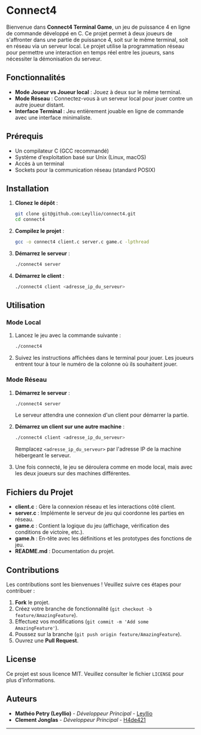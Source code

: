 # Connect4 

Bienvenue dans **Connect4 Terminal Game**, un jeu de puissance 4 en ligne de commande développé en C. Ce projet permet à deux joueurs de s'affronter dans une partie de puissance 4, soit sur le même terminal, soit en réseau via un serveur local. Le projet utilise la programmation réseau pour permettre une interaction en temps réel entre les joueurs, sans nécessiter la démonisation du serveur.

## Fonctionnalités

- **Mode Joueur vs Joueur local** : Jouez à deux sur le même terminal.
- **Mode Réseau** : Connectez-vous à un serveur local pour jouer contre un autre joueur distant.
- **Interface Terminal** : Jeu entièrement jouable en ligne de commande avec une interface minimaliste.

## Prérequis

- Un compilateur C (GCC recommandé)
- Système d'exploitation basé sur Unix (Linux, macOS)
- Accès à un terminal
- Sockets pour la communication réseau (standard POSIX)

## Installation

1. **Clonez le dépôt** :
    ```bash
    git clone git@github.com:Leyllio/connect4.git
    cd connect4
    ```

2. **Compilez le projet** :
    ```bash
    gcc -o connect4 client.c server.c game.c -lpthread
    ```

3. **Démarrez le serveur** :
    ```bash
    ./connect4 server
    ```

4. **Démarrez le client** :
    ```bash
    ./connect4 client <adresse_ip_du_serveur>
    ```

## Utilisation

### Mode Local

1. Lancez le jeu avec la commande suivante :
    ```bash
    ./connect4
    ```

2. Suivez les instructions affichées dans le terminal pour jouer. Les joueurs entrent tour à tour le numéro de la colonne où ils souhaitent jouer.

### Mode Réseau

1. **Démarrez le serveur** :
    ```bash
    ./connect4 server
    ```
    Le serveur attendra une connexion d'un client pour démarrer la partie.

2. **Démarrez un client sur une autre machine** :
    ```bash
    ./connect4 client <adresse_ip_du_serveur>
    ```
    Remplacez `<adresse_ip_du_serveur>` par l'adresse IP de la machine hébergeant le serveur.

3. Une fois connecté, le jeu se déroulera comme en mode local, mais avec les deux joueurs sur des machines différentes.

## Fichiers du Projet

- **client.c** : Gère la connexion réseau et les interactions côté client.
- **server.c** : Implémente le serveur de jeu qui coordonne les parties en réseau.
- **game.c** : Contient la logique du jeu (affichage, vérification des conditions de victoire, etc.).
- **game.h** : En-tête avec les définitions et les prototypes des fonctions de jeu.
- **README.md** : Documentation du projet.

## Contributions

Les contributions sont les bienvenues ! Veuillez suivre ces étapes pour contribuer :

1. **Fork** le projet.
2. Créez votre branche de fonctionnalité (`git checkout -b feature/AmazingFeature`).
3. Effectuez vos modifications (`git commit -m 'Add some AmazingFeature'`).
4. Poussez sur la branche (`git push origin feature/AmazingFeature`).
5. Ouvrez une **Pull Request**.

## License

Ce projet est sous licence MIT. Veuillez consulter le fichier `LICENSE` pour plus d'informations.

## Auteurs

- **Mathéo Petry (Leyllio)** - *Développeur Principal* - [Leyllio](https://github.com/Leyllio)
- **Clement Jonglas** - *Développeur Principal* - [H4de421](https://github.com/H4de421)

---